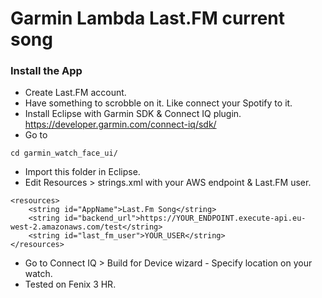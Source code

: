 # Garmin Lambda Last.FM current song

### Install the App
- Create Last.FM account. 
- Have something to scrobble on it. Like connect your Spotify to it.
- Install Eclipse with Garmin SDK & Connect IQ plugin.
https://developer.garmin.com/connect-iq/sdk/
- Go to 
```
cd garmin_watch_face_ui/
```

- Import this folder in Eclipse.
- Edit Resources > strings.xml with your AWS endpoint & Last.FM user.
```
<resources>
    <string id="AppName">Last.Fm Song</string>
    <string id="backend_url">https://YOUR_ENDPOINT.execute-api.eu-west-2.amazonaws.com/test</string>
    <string id="last_fm_user">YOUR_USER</string>
</resources>
```
- Go to Connect IQ > Build for Device wizard - Specify location on your watch.
- Tested on Fenix 3 HR.
